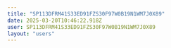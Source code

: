 ```yaml
---
title: "SP113DFRM41S33ED91FZS30F97W0B19N1WM7J0X89"
date: 2025-03-20T10:46:22.918Z
user: SP113DFRM41S33ED91FZS30F97W0B19N1WM7J0X89
layout: "users"
---
```

    